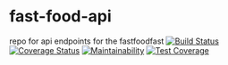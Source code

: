 # fast-food-api
repo for api endpoints for the fastfoodfast
[![Build Status](https://travis-ci.org/V-Kariuki/fast-food-api.svg?branch=develop)](https://travis-ci.org/V-Kariuki/fast-food-api)
[![Coverage Status](https://coveralls.io/repos/github/V-Kariuki/fast-food-api/badge.svg?branch=feature)](https://coveralls.io/github/V-Kariuki/fast-food-api?branch=feature)
[![Maintainability](https://api.codeclimate.com/v1/badges/878a4dbdd8dcc9627589/maintainability)](https://codeclimate.com/github/V-Kariuki/fast-food-api/maintainability)
[![Test Coverage](https://api.codeclimate.com/v1/badges/878a4dbdd8dcc9627589/test_coverage)](https://codeclimate.com/github/V-Kariuki/fast-food-api/test_coverage)